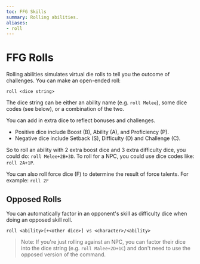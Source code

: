 ```yaml
---
toc: FFG Skills
summary: Rolling abilities.
aliases:
- roll
---
```


# FFG Rolls

Rolling abilities simulates virtual die rolls to tell you the outcome of challenges.  You can make an open-ended roll:

`roll <dice string>`

The dice string can be either an ability name (e.g. `roll Melee`), some dice codes (see below), or a combination of the two.

You can add in extra dice to reflect bonuses and challenges.  

* Positive dice include Boost (B), Ability (A), and Proficiency (P).
* Negative dice include Setback (S), Difficulty (D) and Challenge (C).

So to roll an ability with 2 extra boost dice and 3 extra difficulty dice, you could do:  `roll Melee+2B+3D`.  To roll for a NPC, you could use dice codes like: `roll 2A+1P`.

You can also roll force dice (F) to determine the result of force talents.  For example:  `roll 2F`

## Opposed Rolls

You can automatically factor in an opponent's skill as difficulty dice when doing an opposed skill roll.

`roll <ability>[+<other dice>] vs <character>/<ability>`

> Note: If you're just rolling against an NPC, you can factor their dice into the dice string (e.g. `roll Malee+2D+1C`) and don't need to use the opposed version of the command.